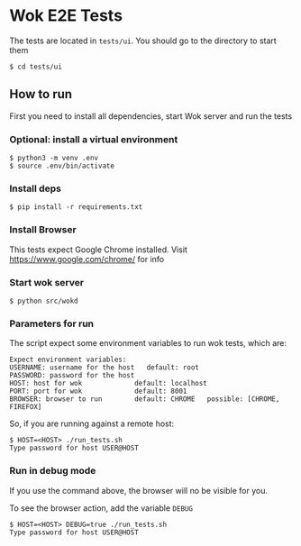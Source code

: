 # Wok E2E Tests

The tests are located in `tests/ui`. You should go to the directory to start them
```
$ cd tests/ui
```

## How to run

First you need to install all dependencies, start Wok server and run the tests

### Optional: install a virtual environment

```
$ python3 -m venv .env
$ source .env/bin/activate
```

### Install deps
```
$ pip install -r requirements.txt
```

### Install Browser

This tests expect Google Chrome installed. Visit https://www.google.com/chrome/ for info

### Start wok server

```
$ python src/wokd
```

### Parameters for run
The script expect some environment variables to run wok tests, which are:

```
Expect environment variables:
USERNAME: username for the host   default: root
PASSWORD: password for the host
HOST: host for wok             default: localhost
PORT: port for wok             default: 8001
BROWSER: browser to run        default: CHROME   possible: [CHROME, FIREFOX]
```

So, if you are running against a remote host:

```
$ HOST=<HOST> ./run_tests.sh
Type password for host USER@HOST

```

### Run in debug mode
If you use the command above, the browser will no be visible for you.

To see the browser action, add the variable `DEBUG`

```
$ HOST=<HOST> DEBUG=true ./run_tests.sh
Type password for host USER@HOST

```
